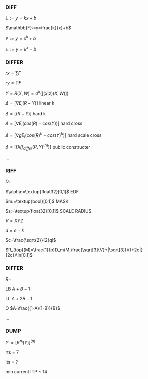 ### DIFF
$\mathbb{L}:=y=kx+b$

$\mathbb{F}:=y=\frac{k}{x}+b$

$\mathbb{P}:=y=x^k+b$

$\mathbb{E}:=y=k^x+b$

### DIFFER

$rx=\sum F$

$ry=\prod F$

$Y=R(X,W)=\sigma^k([(x|z)(X,W)]$)

$\Delta=[\nabla E_i(R-Y)]$ linear k

$\Delta=[(R-Y)]$ hard k

$\Delta=[\nabla E_i(cos(R)-cos(Y))]$ hard cross

$\Delta=[\nabla gE_i(cos(R)^h-cos(Y)^h)]$ hard scale cross

$\Delta=[Diff_{differ}(R,Y)^{(n)})]$ public constructer

...


### RIFF
$D:$

$\alpha:=\textup{float32}[0,1]$ EDF

$m:=\textup{bool}[0,1]$ MASK

$s:=\textup{float32}[0,1]$ SCALE RADIUS

$V=XYZ$

$d=e+k$

$c=\frac{\sqrt{2}}{2}ql$

$R_{top}(M)=\frac{1}{p}D_m(M,\frac{\sqrt[3]{V}+|\sqrt[3]{V}+2o|}{2c})\in[0,1]$

### DIFFER

$R=$

LB $A+B-1$

LL $A+2B-1$

O $A-\frac{(1-A)(1-B)}{B}$

...

### DUMP

$Y'=[K^{n_i}(Y)]^{(n)}$

rts = 7

its = ?

min current ITP ~ 14

